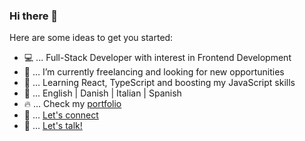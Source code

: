 ### Hi there 👋

Here are some ideas to get you started:
- 💻 ... Full-Stack Developer with interest in Frontend Development 
- 🔭 ... I’m currently freelancing and looking for new opportunities
- 🌱 ... Learning React, TypeScript and boosting my JavaScript skills
- 💬 ... English | Danish | Italian | Spanish
- :fire: ... Check my [portfolio](https://mvmarcoportfolio.herokuapp.com/)
- 👋 ... [Let's connect](https://www.linkedin.com/in/marco-corapi/)
- 📧 ... [Let's talk!](mailto:marco.corapi@outlook.it)


